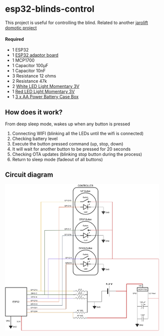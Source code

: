 # esp32-blinds-control

This project is useful for controlling the blind. Related to another [jarolift domotic project](https://github.com/oyola0/jarolift-domotic)

#### Required

* 1 ESP32
* 1 [ESP32 adaptor board](https://www.aliexpress.com/item/32811323132.html?spm=a2g0s.9042311.0.0.42824c4dZQ09Lq)
* 1 MCP1700
* 1 Capacitor 100µF
* 1 Capacitor 10nF
* 3 Resistance 12 ohms
* 2 Resistance 47k
* 2 [White LED Light Momentary 3V](https://es.aliexpress.com/item/32812948786.html?spm=a2g0s.9042311.0.0.37cd63c0dXF9Tt)
* 1 [Red LED Light Momentary 3V](https://www.aliexpress.com/item/32812948786.html?spm=a2g0s.9042311.0.0.37cd63c0dXF9Tt)
* 1 [3 x AA Power Battery Case Box](https://www.aliexpress.com/item/4000931485961.html?spm=a2g0o.productlist.0.0.7bdd1bf9TmRz4M&s=p&ad_pvid=202009251045517112643326926650001396654_1&algo_pvid=7fb23bb9-e7e4-4cd8-8b5b-72cb9f428f72&algo_expid=7fb23bb9-e7e4-4cd8-8b5b-72cb9f428f72-0&btsid=0b0a0ae216010559513543439e25ed&ws_ab_test=searchweb0_0,searchweb201602_,searchweb201603_)

## How does it work? 
From deep sleep mode, wakes up when any button is pressed

1. Connecting WIFI (blinking all the LEDs until the wifi is connected)
2. Checking battery level
3. Execute the button pressed command (up, stop, down)
4. It will wait for another button to be pressed for 20 seconds
5. Checking OTA updates (blinking stop button during the process)
6. Return to sleep mode (fadeout of all buttons)

## Circuit diagram

<p align="center">
   <img alt="circuit diagram" src="./docs/circuit_diagram.png" />
</p>